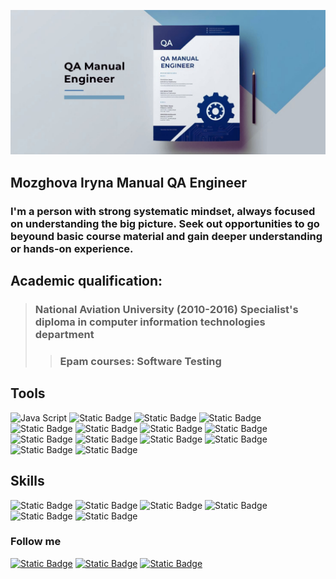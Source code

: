 ![Header](https://github.com/Mozghova/Mozghova/blob/main/assets/header.png)

## Mozghova Iryna Manual QA Engineer

### I'm a person with strong systematic mindset, always focused on understanding the big picture. Seek out opportunities to go beyound basic course material and gain deeper understanding or hands-on experience. 

## Academic qualification:
> ### National Aviation University (2010-2016) Specialist's diploma in computer information technologies department
>> ### Epam courses: Software Testing

## Tools 
![Java Script](https://img.shields.io/badge/JavaScript-%232477a0?style=for-the-badge&logo=JavaScript&labelColor=black)
![Static Badge](https://img.shields.io/badge/CSS-%232477a0?style=for-the-badge&logo=CSS&labelColor=black)
![Static Badge](https://img.shields.io/badge/HTML-%232477a0?style=for-the-badge&logo=HTML5&labelColor=black)
![Static Badge](https://img.shields.io/badge/Jira-%23eff529?style=for-the-badge&logo=Jira&labelColor=black)
![Static Badge](https://img.shields.io/badge/TestRail-%23eff529?style=for-the-badge&logo=TestRail&labelColor=black)
![Static Badge](https://img.shields.io/badge/AzureDevOps-%23eff529?style=for-the-badge&labelColor=black)
![Static Badge](https://img.shields.io/badge/Postman-%2329f5d9?style=for-the-badge&logo=Postman&labelColor=black)
![Static Badge](https://img.shields.io/badge/Fiddler-%2329f5d9?style=for-the-badge&logo=Fiddler&labelColor=black)
![Static Badge](https://img.shields.io/badge/Charles--Proxy-%2329f5d9?style=for-the-badge&logo=Charles%20Proxy&labelColor=black)
![Static Badge](https://img.shields.io/badge/Git-%23f55e29?style=for-the-badge&logo=Git&labelColor=black)
![Static Badge](https://img.shields.io/badge/MySQL-%2329b4f5?style=for-the-badge&logo=MySQL&labelColor=black)
![Static Badge](https://img.shields.io/badge/Figma-%23f229f5?style=for-the-badge&logo=Figma&labelColor=black)
![Static Badge](https://img.shields.io/badge/Ptotoshop-%23f229f5?style=for-the-badge&labelColor=black)
![Static Badge](https://img.shields.io/badge/Canva-%23f229f5?style=for-the-badge&logo=Canva&labelColor=black)

## Skills
![Static Badge](https://img.shields.io/badge/Testing%20Theory-%237029f5?style=for-the-badge)
![Static Badge](https://img.shields.io/badge/API%20Testing-%237029f5?style=for-the-badge)
![Static Badge](https://img.shields.io/badge/Test%20Documentation-%237029f5?style=for-the-badge)
![Static Badge](https://img.shields.io/badge/Mobile%20Testing-%237029f5?style=for-the-badge)
![Static Badge](https://img.shields.io/badge/Agile-%237029f5?style=for-the-badge)
![Static Badge](https://img.shields.io/badge/AI%20Literacy-%237029f5?style=for-the-badge)

### Follow me
[![Static Badge](https://img.shields.io/badge/Facebook-%2386789d?style=for-the-badge&logo=Facebook)](https://www.facebook.com/ira.mozja)
[![Static Badge](https://img.shields.io/badge/LinkedIn-%2386789d?style=for-the-badge&logo=Linkedin)](www.linkedin.com/in/iryna-mozghova)
[![Static Badge](https://img.shields.io/badge/Telegram-%2386789d?style=for-the-badge&logo=Telegram)](https://t.me/irynamozghova93)

